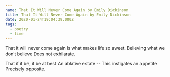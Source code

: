 ```yaml
---
name: That It Will Never Come Again by Emily Dickinson
title: That It Will Never Come Again by Emily Dickinson
date: 2020-01-24T19:04:39.000Z
tags:
  - poetry
  - time
---
```


That it will never come again
Is what makes life so sweet.
Believing what we don’t believe
Does not exhilarate.

That if it be, it be at best
An ablative estate --
This instigates an appetite
Precisely opposite.
